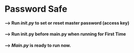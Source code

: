 # Password Safe
#### --> Run _**init.py**_ to set or reset master password (access key)
#### --> Run init.py before main.py when running for First Time
#### --> _**Main.py**_ is ready to run now.
